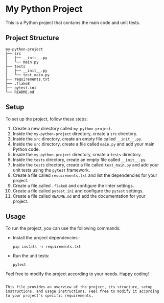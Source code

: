 # My Python Project

This is a Python project that contains the main code and unit tests.

## Project Structure

```
my-python-project
├── src
│   ├── __init__.py
│   └── main.py
├── tests
│   ├── __init__.py
│   └── test_main.py
├── requirements.txt
├── .flake8
├── pytest.ini
└── README.md
```

## Setup

To set up the project, follow these steps:

1. Create a new directory called `my-python-project`.
2. Inside the `my-python-project` directory, create a `src` directory.
3. Inside the `src` directory, create an empty file called `__init__.py`.
4. Inside the `src` directory, create a file called `main.py` and add your main Python code.
5. Inside the `my-python-project` directory, create a `tests` directory.
6. Inside the `tests` directory, create an empty file called `__init__.py`.
7. Inside the `tests` directory, create a file called `test_main.py` and add your unit tests using the `pytest` framework.
8. Create a file called `requirements.txt` and list the dependencies for your project.
9. Create a file called `.flake8` and configure the linter settings.
10. Create a file called `pytest.ini` and configure the `pytest` settings.
11. Create a file called `README.md` and add the documentation for your project.

## Usage

To run the project, you can use the following commands:

- Install the project dependencies:
  ```
  pip install -r requirements.txt
  ```

- Run the unit tests:
  ```
  pytest
  ```

Feel free to modify the project according to your needs. Happy coding!
```

This file provides an overview of the project, its structure, setup instructions, and usage instructions. Feel free to modify it according to your project's specific requirements.